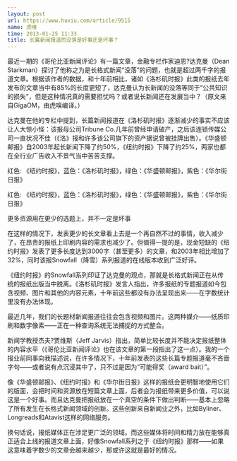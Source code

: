 ```yaml
---
layout: post
url: https://www.huxiu.com/article/9515
name: 虎嗅
time: 2013-01-25 11:33
title: 长篇新闻报道的没落是好事还是坏事？
---
```

最近一期的《哥伦比亚新闻评论》有一篇文章，金融专栏作家迪恩?达克曼（Dean Starkman）探讨了他称之为是长格式新闻“没落”的问题，也就是超过两千字的报道文章。根据该作者的数据，和十年前相比，诸如《洛杉矶时报》此类的报纸去年发布的文章当中有85%的长度更短了，达克曼认为长新闻的没落等同于“公共知识的损失”，但是这种情况真的需要担忧吗？或者说长新闻还在发展当中？（原文来自GigaOM，由虎嗅编译。）

达克曼在他的专栏中提到，长篇新闻报道在《洛杉矶时报》逐渐减少的事实不应该让人大惊小怪：该报母公司Tribune Co.几年前曾经申请破产，之后该连锁传媒公司一直状况不佳（《洛》报和许多该公司旗下的资产据说曾被挂牌出售）。《华盛顿邮报》自2003年起长新闻下降了约50%，《纽约时报》下降了约25%，两家也都在全行业广告收入不景气当中苦苦支撑。

红色: 《纽约时报》，蓝色：《洛杉矶时报》，绿色：《华盛顿邮报》，紫色：《华尔街日报》

红色: 《纽约时报》，蓝色：《洛杉矶时报》，绿色：《华盛顿邮报》，紫色：《华尔街日报》

更多资源用在更少的选题上，并不一定是坏事

在这样的情况下，发表更少的长文章看上去是一个再自然不过的事情，收入减少了，在昂贵的报纸上印刷内容的需求也减少了。但值得一提的是，现金短缺的《纽约时报》发表了更多长度达到3000字（甚至更多）的文章，和2003年相比增加了32%，同时该报Snowfall（降雪）系列报道的在线版本收到广泛好评。

《纽约时报》的Snowfall系列印证了达克曼的观点，那就是长格式新闻正在从传统的报纸出版当中脱离。《洛杉矶时报》发言人指出，许多报纸的专题报道如今包含视频、图片和其他的内容元素，十年前这些都没有办法呈现出来——在字数统计里没有办法体现。

最近几年，我们的长题材新闻报道往往会包含视频和图片。这两种媒介——纸质印刷和数字像素——正在一种查询系统无法捕捉的方式整合。

新闻学教授杰夫?贾维斯（Jeff Jarvis）指出，简单比较长度并不能决定报纸整体的内容水平（《哥伦比亚新闻评论》也在该文章的第一段指出了这一点）。我的一个报业前同事向我描述说，在许多情况下，十年前发表的这些长篇专题报道毫不吝啬字句——或者说有点沉浸其中了，只不过是因为“可能得奖（award bait）”。

像《华盛顿邮报》、《纽约时报》和《华尔街日报》这样的报纸会更明智地使用它们的版面，会把时间和资源放在短篇文章上面，后者会为报纸带来更多价值，可以说这是一个好事。而且达克曼把报纸放在一个真空的条件下做出判断——基本上忽略了所有发生在长格式新闻领域的创新。这些创新来自新闻业之外，比如Byliner、Longreads和Atavist这样的网络服务。

换句话说，报纸媒体正在涉足更广泛的领域。而这些媒体将时间和精力放在能够真正适合上线的报道文章上面，好像Snowfall系列之于《纽约时报》那样——如果这意味着字数少的文章会越来越少，那或许这就是最好的情况。

